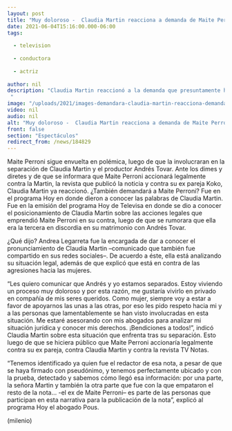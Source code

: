 ```yaml
---
layout: post
title: "Muy doloroso -  Claudia Martin reacciona a demanda de Maite Perroni tras escándalo de 'infidelidad'"
date: 2021-06-04T15:16:00.000-06:00
tags:
  
  - television
  
  - conductora
  
  - actriz
  
author: nil
description: "Claudia Martin reaccionó a la demanda que presuntamente habrá en su contra por parte de Maite Perroni por una publicación que la señaló como la tercera en discordia en su matrimonio con Andrés Tovar.  "
image: "/uploads/2021/images-demandara-claudia-martin-reacciona-demanda.jpg"
video: nil
audio: nil
alt: "Muy doloroso -  Claudia Martin reacciona a demanda de Maite Perroni tras escándalo de 'infidelidad'"
front: false
section: "Espectáculos"
redirect_from: /news/184829
---
```


Maite Perroni sigue envuelta en polémica, luego de que la involucraran en la separación de Claudia Martin y el productor Andrés Tovar. Ante los dimes y diretes y de que se informara que Maite Perroni accionará legalmente contra la Martin, la revista que publicó la noticia y contra su ex pareja Koko, Claudia Martin ya reaccionó. ¿También demandará a Maite Perroni? Fue en el programa Hoy en donde dieron a conocer las palabras de Claudia Martin. Fue en la emisión del programa Hoy de Televisa en donde se dio a conocer el posicionamiento de Claudia Martin sobre las acciones legales que emprendió Maite Perroni en su contra, luego de que se rumorara que ella era la tercera en discordia en su matrimonio con Andrés Tovar. 

¿Qué dijo? Andrea Legarreta fue la encargada de dar a conocer el pronunciamiento de Claudia Martin –comunicado que también fue compartido en sus redes sociales–. De acuerdo a éste, ella está analizando su situación legal, además de que explicó que está en contra de las agresiones hacia las mujeres.

“Les quiero comunicar que Andrés y yo estamos separados. Estoy viviendo un proceso muy doloroso y por esta razón, me gustaría vivirlo en privado en compañía de mis seres queridos. Como mujer, siempre voy a estar a favor de apoyarnos las unas a las otras, por eso les pido respeto hacia mi y a las personas que lamentablemente se han visto involucradas en esta situación. Me estaré asesorando con mis abogados para analizar mi situación jurídica y conocer mis derechos. ¡Bendiciones a todos!”, indicó Claudia Martin sobre esta situación que enfrenta tras su separación. 
Esto luego de que se hiciera público que Maite Perroni accionaría legalmente contra su ex pareja, contra Claudia Martin y contra la revista TV Notas. 


“Tenemos identificado ya quien fue el redactor de esa nota, a pesar de que se haya firmado con pseudónimo, y tenemos perfectamente ubicado y con la prueba, detectado y sabemos cómo llegó esa información: por una parte, la señora Martin y también la otra parte que fue con la que empataron el resto de la nota… -el ex de Maite Perroni– es parte de las personas que participan en esta narrativa para la publicación de la nota”, explicó al programa Hoy el abogado Pous. 

(milenio)